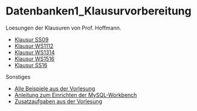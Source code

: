 # Datenbanken1_Klausurvorbereitung
Loesungen der Klausuren von Prof. Hoffmann.
- [Klausur SS09](https://github.com/derMacon/Datenbanken1_Klausurvorbereitung/blob/master/silas/Klausuren/Klausur_SS09)
- [Klausur WS1112](https://github.com/derMacon/Datenbanken1_Klausurvorbereitung/blob/master/silas/Klausuren/Klausur_WS1112)
- [Klausur WS1314](https://github.com/derMacon/Datenbanken1_Klausurvorbereitung/blob/master/silas/Klausuren/Klausur_WS1314)
- [Klausur WS1516](https://github.com/derMacon/Datenbanken1_Klausurvorbereitung/blob/master/silas/Klausuren/Klausur_WS1516)
- [Klausur SS16](https://github.com/derMacon/Datenbanken1_Klausurvorbereitung/blob/master/silas/Klausuren/Klausur_SS16)

Sonstiges
- [Alle Beispiele aus der Vorlesung](https://github.com/derMacon/Datenbanken1_Klausurvorbereitung/blob/master/silas/Vorlesungsunterlagen/beispieleAusDerVL.sql)
- [Anleitung zum Einrichten der MySQL-Workbench](http://intern.fh-wedel.de/mitarbeiter/mpa/db/ws18/anleitungen-mysql/)
- [Zusatzaufgaben aus der Vorlesung](https://github.com/derMacon/Datenbanken1_Klausurvorbereitung/blob/master/silas/Vorlesungsunterlagen/zusatzaufgaben.sql)

